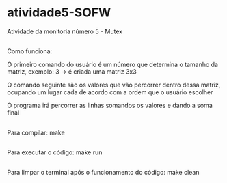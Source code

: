 # atividade5-SOFW
Atividade da monitoria número 5 - Mutex

##

Como funciona:
  <p>O primeiro comando do usuário é um número que determina o tamanho da matriz, exemplo: 3 -> é criada uma matriz 3x3</p>
  <p>O comando seguinte são os valores que vão percorrer dentro dessa matriz, ocupando um lugar cada de acordo com a ordem que o usuário escolher</p>
  <p>O programa irá percorrer as linhas somandos os valores e dando a soma final</p>
  
##
Para compilar: make
  
##
Para executar o código:
  make run
##
Para limpar o terminal após o funcionamento do código:
  make clean
